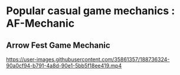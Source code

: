 # Popular casual game mechanics : AF-Mechanic 
## Arrow Fest Game Mechanic


https://user-images.githubusercontent.com/35861357/188736324-90a0cf94-b791-4a8d-90e1-5bb5f18ee419.mp4

